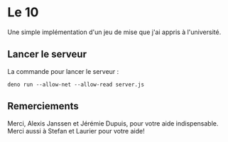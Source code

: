 # Le 10

Une simple implémentation d'un jeu de mise que j'ai appris à l'université.

## Lancer le serveur

La commande pour lancer le serveur : 

`deno run --allow-net --allow-read server.js`

## Remerciements

Merci, Alexis Janssen et Jérémie Dupuis, pour votre aide indispensable.
Merci aussi à Stefan et Laurier pour votre aide!
